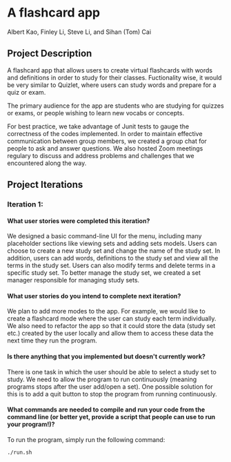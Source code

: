 # A flashcard app
<!-- Team Member -->
Albert Kao, Finley Li, Steve Li, and Sihan (Tom) Cai


<!-- ABOUT THE PROJECT -->
## Project Description
A flashcard app that allows users to create virtual flashcards with words and definitions in order to study for their classes. Fuctionality wise, it would be very similar to Quizlet, where users can study words and prepare for a quiz or exam.

The primary audience for the app are students who are studying for quizzes or exams, or people wishing to learn new vocabs or concepts. 

For best practice, we take advantage of Junit tests to gauge the correctness of the codes implemented. In order to maintain effective communication between group members, we created a group chat for people to ask and answer questions. We also hosted Zoom meetings regulary to discuss and address problems and challenges that we encountered along the way. 



<!-- Project Iterations -->
## Project Iterations
### Iteration 1:
#### What user stories were completed this iteration?

We designed a basic command-line UI for the menu, including many placeholder sections like viewing sets and adding sets models. Users can choose to create a new study set and change the name of the study set. In addition, users can add words, definitions to the study set and view all the terms in the study set. Users can also modify terms and delete terms in a specific study set. To better manage the study set, we created a set manager responsible for managing study sets.

#### What user stories do you intend to complete next iteration?
We plan to add more modes to the app. For example, we would like to create a flashcard mode where the user can study each term individually. We also need to refactor the app so that it could store the data (study set etc.) created by the user locally and allow them to access these data the next time they run the program.  

#### Is there anything that you implemented but doesn't currently work?
There is one task in which the user should be able to select a study set to study. We need to allow the program to run continuously (meaning programs stops after the user add/open a set). One possible solution for this is to add a quit button to stop the program from running continuously.

#### What commands are needed to compile and run your code from the command line (or better yet, provide a script that people can use to run your program!)?
To run the program, simply run the following command: 
```
./run.sh 
``` 












